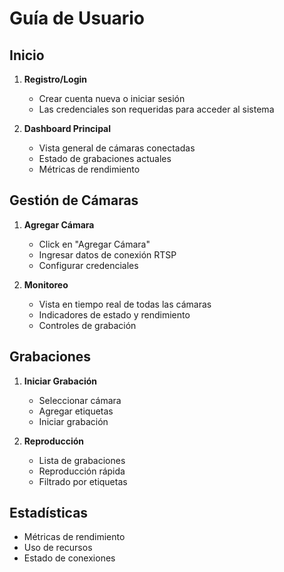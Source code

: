 # Guía de Usuario

## Inicio
1. **Registro/Login**
   - Crear cuenta nueva o iniciar sesión
   - Las credenciales son requeridas para acceder al sistema

2. **Dashboard Principal**
   - Vista general de cámaras conectadas
   - Estado de grabaciones actuales
   - Métricas de rendimiento

## Gestión de Cámaras
1. **Agregar Cámara**
   - Click en "Agregar Cámara"
   - Ingresar datos de conexión RTSP
   - Configurar credenciales

2. **Monitoreo**
   - Vista en tiempo real de todas las cámaras
   - Indicadores de estado y rendimiento
   - Controles de grabación

## Grabaciones
1. **Iniciar Grabación**
   - Seleccionar cámara
   - Agregar etiquetas
   - Iniciar grabación

2. **Reproducción**
   - Lista de grabaciones
   - Reproducción rápida
   - Filtrado por etiquetas

## Estadísticas
- Métricas de rendimiento
- Uso de recursos
- Estado de conexiones
